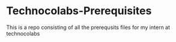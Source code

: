 # Technocolabs-Prerequisites
This is a repo consisting of all the prerequsits files for my intern at technocolabs
